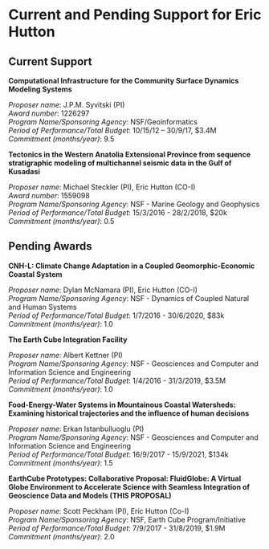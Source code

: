 # Current and Pending Support for Eric Hutton
## Current Support

**Computational Infrastructure for the Community Surface Dynamics Modeling Systems**

*Proposer name*: J.P.M. Syvitski (PI)  
*Award number*: 1226297  
*Program Name/Sponsoring Agency*: NSF/Geoinformatics  
*Period of Performance/Total Budget*: 10/15/12 – 30/9/17, $3.4M  
*Commitment (months/year)*: 9.5  

**Tectonics in the Western Anatolia Extensional Province from sequence stratigraphic modeling of multichannel seismic data in the Gulf of Kusadasi**

*Proposer name*: Michael Steckler (PI), Eric Hutton (CO-I)  
*Award number*: 1559098  
*Program Name/Sponsoring Agency*: NSF - Marine Geology and Geophysics  
*Period of Performance/Total Budget*: 15/3/2016 - 28/2/2018, $20k  
*Commitment (months/year)*: 0.5  

## Pending Awards   

**CNH-L: Climate Change Adaptation in a Coupled Geomorphic-Economic Coastal System**

*Proposer name*: Dylan McNamara (PI), Eric Hutton (CO-I)  
*Program Name/Sponsoring Agency*: NSF - Dynamics of Coupled Natural and Human Systems  
*Period of Performance/Total Budget*: 1/7/2016 - 30/6/2020, $83k  
*Commitment (months/year)*: 1.0  

**The Earth Cube Integration Facility**

*Proposer name*: Albert Kettner (PI)  
*Program Name/Sponsoring Agency*: NSF - Geosciences and Computer and Information Science and Engineering  
*Period of Performance/Total Budget*: 1/4/2016 - 31/3/2019, $3.5M  
*Commitment (months/year)*: 1.0  

**Food-Energy-Water Systems in Mountainous Coastal Watersheds: Examining historical trajectories and the influence of human decisions**

*Proposer name*: Erkan Istanbulluoglu (PI)  
*Program Name/Sponsoring Agency*: NSF - Geosciences and Computer and Information Science and Engineering  
*Period of Performance/Total Budget*: 16/9/2017 - 15/9/2021, $134k  
*Commitment (months/year)*: 1.5  

**EarthCube Prototypes: Collaborative Proposal: FluidGlobe:  A Virtual Globe
Environment to Accelerate Science with Seamless Integration of Geoscience Data
and Models (THIS PROPOSAL)**

*Proposer name*: Scott Peckham (PI), Eric Hutton (Co-I)  
*Program Name/Sponsoring Agency*: NSF, Earth Cube Program/Initiative  
*Period of Performance/Total Budget*: 7/9/2017 - 31/8/2019, $1.9M  
*Commitment (months/year)*: 2.0  
